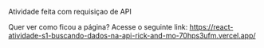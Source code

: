 Atividade feita com requisiçao de API

Quer ver como ficou a página? Acesse o seguinte link: https://react-atividade-s1-buscando-dados-na-api-rick-and-mo-70hps3ufm.vercel.app/
